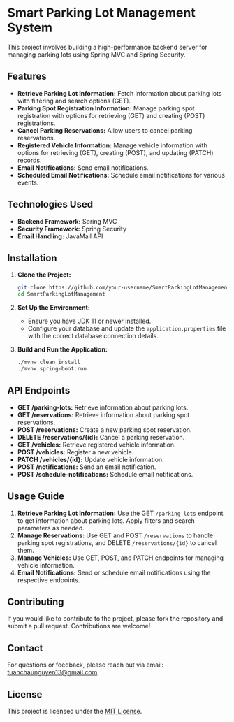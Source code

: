 

# Smart Parking Lot Management System

This project involves building a high-performance backend server for managing parking lots using Spring MVC and Spring Security.

## Features

- **Retrieve Parking Lot Information:** Fetch information about parking lots with filtering and search options (GET).
- **Parking Spot Registration Information:** Manage parking spot registration with options for retrieving (GET) and creating (POST) registrations.
- **Cancel Parking Reservations:** Allow users to cancel parking reservations.
- **Registered Vehicle Information:** Manage vehicle information with options for retrieving (GET), creating (POST), and updating (PATCH) records.
- **Email Notifications:** Send email notifications.
- **Scheduled Email Notifications:** Schedule email notifications for various events.

## Technologies Used

- **Backend Framework:** Spring MVC
- **Security Framework:** Spring Security
- **Email Handling:** JavaMail API

## Installation

1. **Clone the Project:**
   ```bash
   git clone https://github.com/your-username/SmartParkingLotManagement.git
   cd SmartParkingLotManagement
   ```

2. **Set Up the Environment:**
   - Ensure you have JDK 11 or newer installed.
   - Configure your database and update the `application.properties` file with the correct database connection details.

3. **Build and Run the Application:**
   ```bash
   ./mvnw clean install
   ./mvnw spring-boot:run
   ```

## API Endpoints

- **GET /parking-lots:** Retrieve information about parking lots.
- **GET /reservations:** Retrieve information about parking spot reservations.
- **POST /reservations:** Create a new parking spot reservation.
- **DELETE /reservations/{id}:** Cancel a parking reservation.
- **GET /vehicles:** Retrieve registered vehicle information.
- **POST /vehicles:** Register a new vehicle.
- **PATCH /vehicles/{id}:** Update vehicle information.
- **POST /notifications:** Send an email notification.
- **POST /schedule-notifications:** Schedule email notifications.

## Usage Guide

1. **Retrieve Parking Lot Information:** Use the GET `/parking-lots` endpoint to get information about parking lots. Apply filters and search parameters as needed.
2. **Manage Reservations:** Use GET and POST `/reservations` to handle parking spot registrations, and DELETE `/reservations/{id}` to cancel them.
3. **Manage Vehicles:** Use GET, POST, and PATCH endpoints for managing vehicle information.
4. **Email Notifications:** Send or schedule email notifications using the respective endpoints.

## Contributing

If you would like to contribute to the project, please fork the repository and submit a pull request. Contributions are welcome!

## Contact

For questions or feedback, please reach out via email: tuanchaunguyen13@gmail.com.

## License

This project is licensed under the [MIT License](LICENSE).
